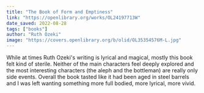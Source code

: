 ```yaml
---
title: "The Book of Form and Emptiness"
link: "https://openlibrary.org/works/OL24197713W"
date_saved: 2022-08-28
tags: ["books"]
author: "Ruth Ozeki"
image: "https://covers.openlibrary.org/b/olid/OL35354576M-L.jpg"
---
```


While at times Ruth Ozeki's writing is lyrical and magical, mostly this book felt kind of sterile. Neither of the main characters feel deeply explored and the most interesting characters (the aleph and the bottleman) are really only side events. Overall the book tasted like it had been aged in steel barrels and I was left wanting something more full bodied, more lyrical, more vivid.
